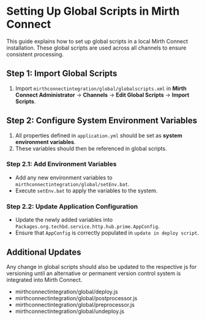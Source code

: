 # Setting Up Global Scripts in Mirth Connect

This guide explains how to set up global scripts in a local Mirth Connect installation. These global scripts are used across all channels to ensure consistent processing.

## Step 1: Import Global Scripts

1. Import `mirthconnectintegration/global/globalscripts.xml` in **Mirth Connect Administrator** → **Channels** → **Edit Global Scripts** → **Import Scripts**.

## Step 2: Configure System Environment Variables

1. All properties defined in `application.yml` should be set as **system environment variables**.
2. These variables should then be referenced in global scripts.

### Step 2.1: Add Environment Variables

- Add any new environment variables to `mirthconnectintegration/global/setEnv.bat`.
- Execute `setEnv.bat` to apply the variables to the system.

### Step 2.2: Update Application Configuration

- Update the newly added variables into `Packages.org.techbd.service.http.hub.prime.AppConfig`.
- Ensure that `AppConfig` is correctly populated in `update in deploy script`.

## Additional Updates

Any change in global scripts should also be updated to the respective js for versioning until an alternative or permanent version control system is integrated into Mirth Connect.

- mirthconnectintegration/global/deploy.js
- mirthconnectintegration/global/postprocessor.js
- mirthconnectintegration/global/preprocessor.js
- mirthconnectintegration/global/undeploy.js


